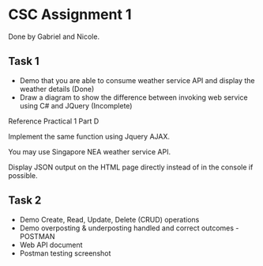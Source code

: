 # CSC Assignment 1

Done by Gabriel and Nicole.

## Task 1 
* Demo that you are able to consume weather service API and display the weather details (Done)
* Draw a diagram to show the difference between invoking web service using C# and JQuery (Incomplete)

Reference Practical 1 Part D 

Implement the same function using Jquery AJAX.

You may use Singapore NEA weather service API.

Display JSON output on the HTML page directly instead of in the console if possible.

## Task 2 
* Demo Create, Read, Update, Delete (CRUD) operations
* Demo overposting & underposting handled and correct outcomes - POSTMAN
* Web API document
* Postman testing screenshot
